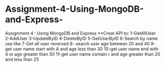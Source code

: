 # Assignment-4-Using-MongoDB-and-Express-
Assignment 4 :  Using MongoDB and Express  **Creat API to:  1-GetAllUser 2-AddUser 3-UpdateByID 4-DeleteByID 5-GetUserByID 6-Search by name use like 7-Get all user reversed 8- search user age between 20 and 40 9-get user name start with A and age less than 30  10-get user name end with  d or age greater than 50  11-get user name contain  r   and  age greater than 20 and less than 25
